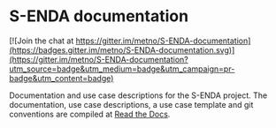 # S-ENDA documentation

[![Join the chat at https://gitter.im/metno/S-ENDA-documentation](https://badges.gitter.im/metno/S-ENDA-documentation.svg)](https://gitter.im/metno/S-ENDA-documentation?utm_source=badge&utm_medium=badge&utm_campaign=pr-badge&utm_content=badge)

Documentation and use case descriptions for the S-ENDA project. The documentation, use case descriptions, a use case template and git conventions are compiled at [Read the Docs](https://s-enda-documentation.readthedocs.io/en/latest/).

